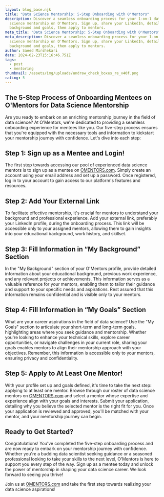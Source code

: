 ```yaml
---
layout: blog_base.njk
title: "Data Science Mentorship: 5-Step Onboarding with O'Mentors"
description: Discover a seamless onboarding process for your 1-on-1 data
  science mentorship on O'Mentors. Sign up, share your LinkedIn, detail your
  background and goals, then apply to mentors. 
meta_title: "Data Science Mentorship: 5-Step Onboarding with O'Mentors"
meta_description: Discover a seamless onboarding process for your 1-on-1 data
  science mentorship on O'Mentors. Sign up, share your LinkedIn, detail your
  background and goals, then apply to mentors.
author: Saeed Mirshekari
date: 2024-02-23T15:16:46.751Z
tags:
  - post
  - mentoring
thumbnail: /assets/img/uploads/undraw_check_boxes_re_v40f.png
rating: 5
---
```

## The 5-Step Process of Onboarding Mentees on O'Mentors for Data Science Mentorship

Are you ready to embark on an enriching mentorship journey in the field of data science? At O'Mentors, we're dedicated to providing a seamless onboarding experience for mentees like you. Our five-step process ensures that you're equipped with the necessary tools and information to kickstart your mentorship journey with confidence. Let's dive into each step:

## Step 1: Sign up as a Mentee and Login!

The first step towards accessing our pool of experienced data science mentors is to sign up as a mentee on [OMENTORS.com](https://OMENTORS.com). Simply create an account using your email address and set up a password. Once registered, log in to your account to gain access to our platform's features and resources.

## Step 2: Add Your External Link

To facilitate effective mentorship, it's crucial for mentors to understand your background and professional experience. Add your external link, preferably your LinkedIn profile, during the onboarding process. This link will be accessible only to your assigned mentors, allowing them to gain insights into your educational background, work history, and skillset.

## Step 3: Fill Information in “My Background” Section

In the "My Background" section of your O'Mentors profile, provide detailed information about your educational background, previous work experience, and any relevant projects or achievements. This information serves as a valuable reference for your mentors, enabling them to tailor their guidance and support to your specific needs and aspirations. Rest assured that this information remains confidential and is visible only to your mentors.

## Step 4: Fill Information in “My Goals” Section

What are your career aspirations in the field of data science? Use the "My Goals" section to articulate your short-term and long-term goals, highlighting areas where you seek guidance and mentorship. Whether you're looking to enhance your technical skills, explore career opportunities, or navigate challenges in your current role, sharing your goals enables mentors to align their mentorship approach with your objectives. Remember, this information is accessible only to your mentors, ensuring privacy and confidentiality.

## Step 5: Apply to At Least One Mentor!

With your profile set up and goals defined, it's time to take the next step: applying to at least one mentor. Browse through our roster of data science mentors on [OMENTORS.com](https://OMENTORS.com) and select a mentor whose expertise and experience align with your goals and interests. Submit your application, detailing why you believe the selected mentor is the right fit for you. Once your application is reviewed and approved, you'll be matched with your mentor, and your mentorship journey can begin.

## Ready to Get Started?

Congratulations! You've completed the five-step onboarding process and are now ready to embark on your mentorship journey with confidence. Whether you're a budding data scientist seeking guidance or a seasoned professional looking to take your skills to the next level, O'Mentors is here to support you every step of the way. Sign up as a mentee today and unlock the power of mentorship in shaping your data science career. We look forward to seeing you thrive!

Join us at [OMENTORS.com](https://OMENTORS.com) and take the first step towards realizing your data science aspirations!